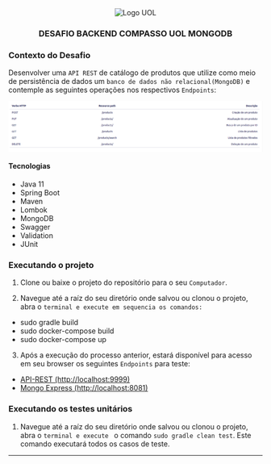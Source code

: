<p align="center">
  <img align="center" alt="Logo UOL" src="https://compasso.com.br/wp-content/uploads/2020/07/LogoCompasso-Negativo.png" />
</p>

<h3 align="center">
  DESAFIO BACKEND COMPASSO UOL MONGODB
</h3>


### Contexto do Desafio

Desenvolver uma `API REST` de catálogo de produtos que utilize como meio de persistência de dados um `banco de dados não relacional(MongoDB)` e contemple as seguintes operações nos respectivos `Endpoints`:

<p align="center">
  <img align="center" src="https://raw.githubusercontent.com/RodrigoAntonioCruz/assets/main/endpoints.png" />
</p>


<h4>Tecnologias</h4>
<ul>
  <li> Java 11
  <li> Spring Boot 
  <li> Maven
  <li> Lombok
  <li> MongoDB
  <li> Swagger
  <li> Validation
  <li> JUnit
</ul>


### Executando o projeto

1. Clone ou baixe o projeto do repositório para o seu `Computador`.

2. Navegue até a raíz do seu diretório onde salvou ou clonou o projeto, abra o `terminal e execute em sequencia os comandos:`
<ul> 
   <li> sudo gradle build
   <li> sudo docker-compose build
   <li> sudo docker-compose up
</ul>

3. Após a execução do processo anterior, estará disponível para acesso em seu browser os seguintes `Endpoints` para teste:
<ul> 
  <li>
   <a href="http://localhost:9999" target="_blank">API-REST (http://localhost:9999)</a>

  <li>
   <a href="http://localhost:8081" target="_blank">Mongo Express (http://localhost:8081)</a>
</ul> 

### Executando os testes unitários

1. Navegue até a raíz do seu diretório onde salvou ou clonou o projeto, abra o `terminal e execute ` o comando `sudo gradle clean test`. Este comando executará todos os casos de teste.

<hr>
